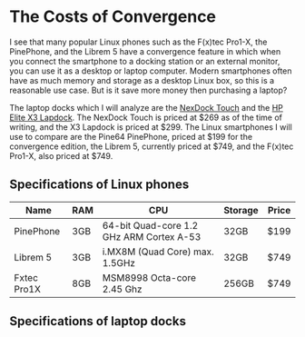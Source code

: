 # The Costs of Convergence

I see that many popular Linux phones such as the F(x)tec Pro1-X, the PinePhone, and the Librem 5 have a convergence feature in which when you
connect the smartphone to a docking station or an external monitor, you can use it as a desktop or laptop computer. Modern smartphones often have
as much memory and storage as a desktop Linux box, so this is a reasonable use case. But is it save more money then purchasing a laptop?

The laptop docks which I will analyze are the [NexDock Touch](https://nexdock.com/) and the [HP Elite X3 Lapdock](https://www.amazon.com/HP-V8H07UT-Elite-Lap-Dock/dp/B01M14FYYU).
The NexDock Touch is priced at $269 as of the time of writing, and the X3 Lapdock is priced at $299. The Linux smartphones I will use to compare are the Pine64 
PinePhone, priced at $199 for the convergence edition, the Librem 5, currently priced at $749, and the F(x)tec Pro1-X, also priced at $749. 

## Specifications of Linux phones

| Name          | RAM           | CPU                                      | Storage | Price |
| ------------- |---------------| -----------------------------------------|---------|-------|
| PinePhone     | 3GB           | 64-bit Quad-core 1.2 GHz ARM Cortex A-53 |32GB     |$199   |
| Librem 5      | 3GB           | i.MX8M (Quad Core) max. 1.5GHz           |32GB     |$749   |
| Fxtec Pro1X   | 8GB           | MSM8998 Octa-core 2.45 Ghz               |256GB    |$749   |

## Specifications of laptop docks




